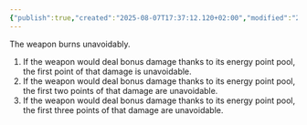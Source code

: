 ```yaml
---
{"publish":true,"created":"2025-08-07T17:37:12.120+02:00","modified":"2025-08-07T18:41:46.958+02:00","cssclasses":""}
---
```


The weapon burns unavoidably.
1. If the weapon would deal bonus damage thanks to its energy point pool, the first point of that damage is unavoidable.
2. If the weapon would deal bonus damage thanks to its energy point pool, the first two points of that damage are unavoidable.
3. If the weapon would deal bonus damage thanks to its energy point pool, the first three points of that damage are unavoidable.